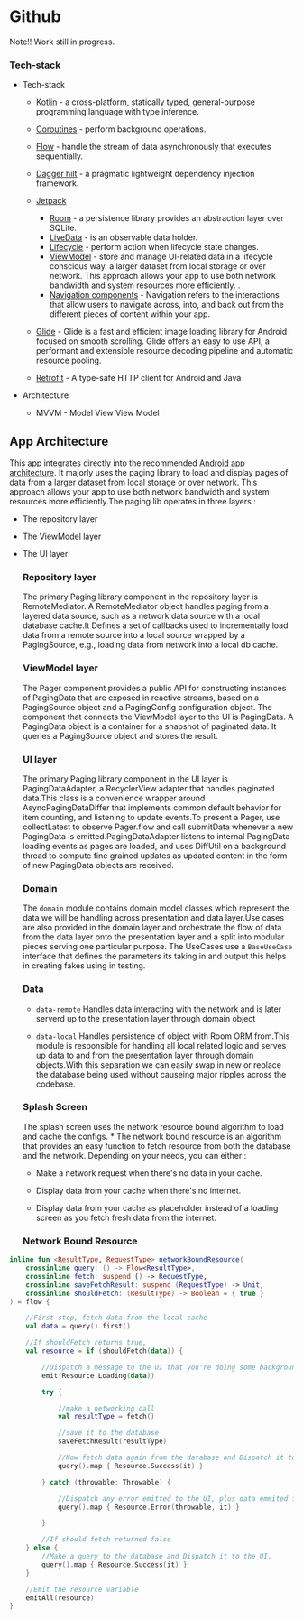 # Github

Note!! Work still in progress.

### Tech-stack

* Tech-stack
    * [Kotlin](https://kotlinlang.org/) - a cross-platform, statically typed, general-purpose programming language with type inference.
    * [Coroutines](https://kotlinlang.org/docs/reference/coroutines-overview.html) - perform background operations.
    * [Flow](https://kotlinlang.org/docs/reference/coroutines/flow.html) - handle the stream of data asynchronously that executes sequentially.
    * [Dagger hilt](https://dagger.dev/hilt/) - a pragmatic lightweight dependency injection framework.
    * [Jetpack](https://developer.android.com/jetpack)
        * [Room](https://developer.android.com/topic/libraries/architecture/room) - a persistence library provides an abstraction layer over SQLite.
        * [LiveData](https://developer.android.com/topic/libraries/architecture/livedata) - is an observable data holder.
        * [Lifecycle](https://developer.android.com/topic/libraries/architecture/lifecycle) - perform action when lifecycle state changes.
        * [ViewModel](https://developer.android.com/topic/libraries/architecture/viewmodel) - store and manage UI-related data in a lifecycle conscious way.
a larger dataset from local storage or over network. This approach allows your app to use both network bandwidth and system resources more efficiently. .
        * [Navigation components](https://developer.android.com/guide/navigation/navigation-getting-started) - Navigation refers to the interactions that allow users 
to navigate across, into, and back out from the different pieces of content within your app.

    * [Glide](https://bumptech.github.io/glide/) - Glide is a fast and efficient image loading library for Android focused on smooth scrolling. Glide offers an easy 
to use API, a performant and extensible resource decoding pipeline and automatic resource pooling.
    * [Retrofit](https://square.github.io/retrofit/) - A type-safe HTTP client for Android and Java

    

* Architecture
    * MVVM - Model View View Model

## App Architecture
   This app integrates directly into the recommended [Android app architecture](https://developer.android.com/jetpack/guide). It majorly uses the paging library to 
load and display pages of data from a larger dataset from local storage or over network. This approach allows your app to use both network bandwidth and system 
resources more efficiently.The paging lib operates in three layers :
   
   - The repository layer
   - The ViewModel layer
   - The UI layer

      
      ### Repository layer

      The primary Paging library component in the repository layer is RemoteMediator. A RemoteMediator object handles paging from a layered data source, such as a 
network data source with a local database cache.It Defines a set of callbacks used to incrementally load data from a remote source into a local source wrapped by a 
PagingSource, e.g., loading data from network into a local db cache.
      
      ### ViewModel layer
      The Pager component provides a public API for constructing instances of PagingData that are exposed in reactive streams, based on a PagingSource object and a 
PagingConfig configuration object. The component that connects the ViewModel layer to the UI is PagingData. A PagingData object is a container for a snapshot of 
paginated data. It queries a PagingSource object and stores the result.
      
      ### UI layer
      
      The primary Paging library component in the UI layer is PagingDataAdapter, a RecyclerView adapter that handles paginated data.This class is a convenience 
wrapper around AsyncPagingDataDiffer that implements common default behavior for item counting, and listening to update events.To present a Pager, use collectLatest 
to observe Pager.flow and call submitData whenever a new PagingData is emitted.PagingDataAdapter listens to internal PagingData loading events as pages are loaded, 
and uses DiffUtil on a background thread to compute fine grained updates as updated content in the form of new PagingData objects are received.

      ### Domain
      
      The ```domain``` module contains domain model classes which represent the data we will be handling across presentation and data layer.Use cases are also provided in the domain layer and orchestrate the flow of data from the data layer onto the presentation layer and a split into modular pieces serving one particular purpose.
      The UseCases use a ```BaseUseCase``` interface that defines the parameters its taking in and output this helps in creating fakes using in testing.

      ### Data
      
      - ```data-remote```
      Handles data interacting with the network and is later serverd up to the presentation layer through domain object
      
      - ```data-local```
      Handles persistence of object with Room ORM from.This module is responsible for handling all local related logic and serves up data to and from the presentation layer through domain objects.With this separation we can easily swap in new or replace the database being used without causeing major ripples across the codebase.
      
      ### Splash Screen
      The splash screen uses the network resource bound algorithm to load and cache the configs. * The network bound resource is an algorithm that provides an easy function to fetch resource from both the database and the network. Depending on your needs, you can either :
      
      * Make a network request when there's no data in your cache.
      
      * Display data from your cache when there's no internet.
      
      * Display data from your cache as placeholder instead of a loading screen as you fetch fresh data from the internet.
      
      ### Network Bound Resource

```kotlin
inline fun <ResultType, RequestType> networkBoundResource(
    crossinline query: () -> Flow<ResultType>,
    crossinline fetch: suspend () -> RequestType,
    crossinline saveFetchResult: suspend (RequestType) -> Unit,
    crossinline shouldFetch: (ResultType) -> Boolean = { true }
) = flow {

    //First step, fetch data from the local cache
    val data = query().first()

    //If shouldFetch returns true,
    val resource = if (shouldFetch(data)) {

        //Dispatch a message to the UI that you're doing some background work
        emit(Resource.Loading(data))

        try {

            //make a networking call
            val resultType = fetch()

            //save it to the database
            saveFetchResult(resultType)

            //Now fetch data again from the database and Dispatch it to the UI
            query().map { Resource.Success(it) }

        } catch (throwable: Throwable) {

            //Dispatch any error emitted to the UI, plus data emmited from the Database
            query().map { Resource.Error(throwable, it) }

        }

        //If should fetch returned false
    } else {
        //Make a query to the database and Dispatch it to the UI.
        query().map { Resource.Success(it) }
    }

    //Emit the resource variable
    emitAll(resource)
}
```
